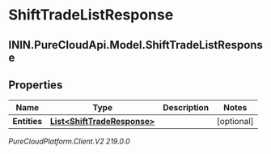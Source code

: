 # ShiftTradeListResponse

## ININ.PureCloudApi.Model.ShiftTradeListResponse

## Properties

|Name | Type | Description | Notes|
|------------ | ------------- | ------------- | -------------|
| **Entities** | [**List&lt;ShiftTradeResponse&gt;**](ShiftTradeResponse) |  | [optional] |



_PureCloudPlatform.Client.V2 219.0.0_
